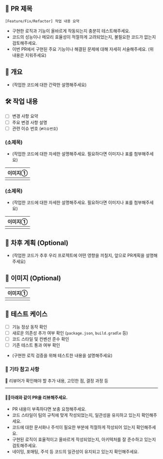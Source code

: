 ## 📌 PR 제목
`[Feature/Fix/Refactor] 작업 내용 요약`
- 구현한 로직과 기능이 올바르게 작동되는지 충분히 테스트해주세요.
- 코드의 성능이나 메모리 효율성이 적절하게 고려되었는지, 불필요한 코드가 없는지 검토해주세요.
- 이번 PR에서 구현된 주요 기능이나 해결된 문제에 대해 자세히 서술해주세요.
  (위 내용은 지워주세요)



## 📌 개요

* (작업한 코드에 대한 간략한 설명해주세요)

## 🛠️ 작업 내용
- [ ] 변경 사항 요약
- [ ] 주요 변경 사항 설명
- [ ] 관련 이슈 번호 (`#이슈번호`)
### (소제목)

* (작업한 코드에 대한 자세한 설명해주세요. 필요하다면 이미지나 표를 첨부해주세요)

| 이미지① |
| :----: |
| |


### (소제목)

* (작업한 코드에 대한 자세한 설명해주세요. 필요하다면 이미지나 표를 첨부해주세요)

| 이미지① |
| :----: |
| |


## 📌 차후 계획 (Optional)

* (작업한 코드가 추후 우리 프로젝트에 어떤 영향을 끼칠지, 앞으로 PR계획을 설명해주세요)


## 📌 이미지 (Optional)

| 이미지① |
| :----: |
| |


## 📌 테스트 케이스
- [ ] 기능 정상 동작 확인
- [ ] 새로운 의존성 추가 여부 확인 (`package.json`, `build.gradle` 등)
- [ ] 코드 스타일 및 컨벤션 준수 확인
- [ ] 기존 테스트 통과 여부 확인
* (구현한 로직 검증을 위해 테스트한 내용을 설명해주세요)

### 📌 기타 참고 사항
📌 리뷰어가 확인해야 할 추가 내용, 고민한 점, 결정 과정 등

---

#### 🙏🏻아래와 같이 PR을 리뷰해주세요.
- PR 내용이 부족하다면 보충 요청해주세요.
- 코드 스타일이 팀의 규칙에 맞게 작성되었는지, 일관성을 유지하고 있는지 확인해주세요.
- 코드에 대한 문서화나 주석이 필요한 부분에 적절하게 작성되어 있는지 확인해주세요.
- 구현된 로직이 효율적이고 올바르게 작성되었는지, 아키텍처를 잘 준수하고 있는지 검토해주세요.
- 네이밍, 포매팅, 주석 등 코드의 일관성이 유지되고 있는지 확인해주세요.